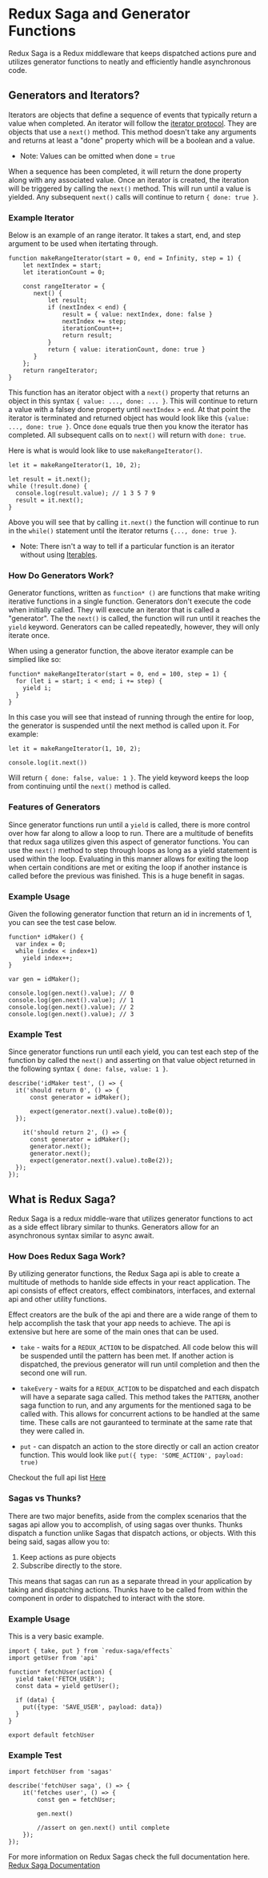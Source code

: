 # Redux Saga and Generator Functions

Redux Saga is a Redux middleware that keeps dispatched actions pure and utilizes generator functions to neatly and efficiently handle asynchronous code.

## Generators and Iterators?

Iterators are objects that define a sequence of events that typically return a value when completed. An iterator will follow the [iterator protocol](https://developer.mozilla.org/en-US/docs/Web/JavaScript/Reference/Iteration_protocols#The_iterator_protocol). They are objects that use a `next()` method. This method doesn't take any arguments and returns at least a "done" property which will be a boolean and a value. 

* Note: Values can be omitted when done = `true`

When a sequence has been completed, it will return the done property along with any associated value. Once an iterator is created, the iteration will be triggered by calling the `next()` method. This will run until a value is yielded. Any subsequent `next()` calls will continue to return `{ done: true }`.

### Example Iterator

Below is an example of an range iterator. It takes a start, end, and step argument to be used when itertating through. 

```
function makeRangeIterator(start = 0, end = Infinity, step = 1) {
    let nextIndex = start;
    let iterationCount = 0;

    const rangeIterator = {
       next() {
           let result;
           if (nextIndex < end) {
               result = { value: nextIndex, done: false }
               nextIndex += step;
               iterationCount++;
               return result;
           }
           return { value: iterationCount, done: true }
       }
    };
    return rangeIterator;
}

```

This function has an iterator object with a `next()` property that returns an object in this syntax `{ value: ..., done: ... }`. This will continue to return a value with a falsey done property until `nextIndex` > `end`. At that point the iterator is terminated and returned object has would look like this `{value: ..., done: true }`. Once `done` equals true then you know the iterator has completed. All subsequent calls on to `next()` will return with `done: true`.

Here is what is would look like to use `makeRangeIterator()`.

```
let it = makeRangeIterator(1, 10, 2);

let result = it.next();
while (!result.done) {
  console.log(result.value); // 1 3 5 7 9
  result = it.next();
}
```

Above you will see that by calling `it.next()` the function will continue to run in the `while()` statement until the iterator returns `{..., done: true }`.

* Note: There isn't a way to tell if a particular function is an iterator without using [Iterables](https://developer.mozilla.org/en-US/docs/Web/JavaScript/Guide/Iterators_and_Generators#Iterables).

### How Do Generators Work?

Generator functions, written as `function* ()` are functions that make writing iterative functions in a single function. Generators don't execute the code when initially called. They will execute an iterator that is called a "generator". The the `next()` is called, the function will run until it reaches the `yield` keyword. Generators can be called repeatedly, however, they will only iterate once.

When using a generator function, the above iterator example can be simplied like so:

```
function* makeRangeIterator(start = 0, end = 100, step = 1) {
  for (let i = start; i < end; i += step) {
    yield i;
  }
}
```

In this case you will see that instead of running through the entire for loop, the generator is suspended until the next method is called upon it. For example:

```
let it = makeRangeIterator(1, 10, 2);

console.log(it.next())

```

Will return `{ done: false, value: 1 }`. The yield keyword keeps the loop from continuing until the `next()` method is called.

### Features of Generators

Since generator functions run until a `yield` is called, there is more control over how far along to allow a loop to run. There are a multitude of benefits that redux saga utilizes given this aspect of generator functions. You can use the `next()` method to step through loops as long as a yield statement is used within the loop. Evaluating in this manner allows for exiting the loop when certain conditions are met or exiting the loop if another instance is called before the previous was finished. This is a huge benefit in sagas.

### Example Usage

Given the following generator function that return an id in increments of 1, you can see the test case below.

```
function* idMaker() {
  var index = 0;
  while (index < index+1)
    yield index++;
}

var gen = idMaker();

console.log(gen.next().value); // 0
console.log(gen.next().value); // 1
console.log(gen.next().value); // 2
console.log(gen.next().value); // 3
```

### Example Test

Since generator functions run until each yield, you can test each step of the function by called the `next()` and asserting on that value object returned in the following syntax `{ done: false, value: 1 }`.

```
describe('idMaker test', () => {
  it('should return 0', () => {
      const generator = idMaker();

      expect(generator.next().value).toBe(0));
  });
  
    it('should return 2', () => {
      const generator = idMaker();
      generator.next();
      generator.next();
      expect(generator.next().value).toBe(2));
  });
});
```

## What is Redux Saga?

Redux Saga is a redux middle-ware that utilizes generator functions to act as a side effect library similar to thunks. Generators allow for an asynchronous syntax similar to async await.

### How Does Redux Saga Work?

By utilizing generator functions, the Redux Saga api is able to create a multitude of methods to hanlde side effects in your react application. The api consists of effect creators, effect combinators, interfaces, and external api and other utility functions.

Effect creators are the bulk of the api and there are a wide range of them to help accomplish the task that your app needs to achieve. The api is extensive but here are some of the main ones that can be used.

* `take` - waits for a `REDUX_ACTION` to be dispatched. All code below this will be suspended until the pattern has been met. If another action is dispatched, the previous generator will run until completion and then the second one will run.

* `takeEvery` - waits for a `REDUX_ACTION` to be dispatched and each dispatch will have a separate saga called. This method takes the `PATTERN`, another saga function to run, and any arguments for the mentioned saga to be called with. This allows for concurrent actions to be handled at the same time. These calls are not gauranteed to terminate at the same rate that they were called in.

* `put` - can dispatch an action to the store directly or call an action creator function. This would look like `put({ type: 'SOME_ACTION', payload: true)`

Checkout the full api list [Here](https://redux-saga.js.org/docs/api) 

### Sagas vs Thunks?

There are two major benefits, aside from the complex scenarios that the sagas api allow you to accomplish, of using sagas over thunks. Thunks dispatch a function unlike Sagas that dispatch actions, or objects. With this being said, sagas allow you to:

1. Keep actions as pure objects
2. Subscribe directly to the store.

This means that sagas can run as a separate thread in your application by taking and dispatching actions. Thunks have to be called from within the component in order to dispatched to interact with the store.

### Example Usage

This is a very basic example.

```
import { take, put } from `redux-saga/effects`
import getUser from 'api'

function* fetchUser(action) {
  yield take('FETCH_USER');
  const data = yield getUser(); 
  
  if (data) {
    put({type: 'SAVE_USER', payload: data})
  }
}

export default fetchUser
```

### Example Test

```
import fetchUser from 'sagas'

describe('fetchUser saga', () => {
    it('fetches user', () => {
        const gen = fetchUser;
        
        gen.next()
        
        //assert on gen.next() until complete
    });
});
```

For more information on Redux Sagas check the full documentation here. [Redux Saga Documentation](https://redux-saga.js.org/)
